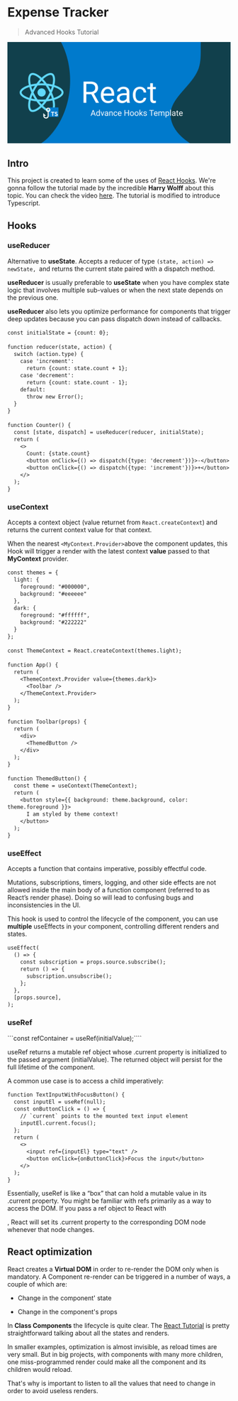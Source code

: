 # Expense Tracker
> Advanced Hooks Tutorial

![Header Component](./meta/Header.png)

## Intro

This project is created to learn some of the uses of [React Hooks](https://reactjs.org/docs/hooks-intro.html). We're gonna follow the tutorial made by the incredible **Harry Wolff** about this topic. You can check the video [here](https://www.youtube.com/watch?v=YKmiLcXiMMo). The tutorial is modified to introduce Typescript.


## Hooks

### useReducer
Alternative to **useState**. Accepts a reducer of type `(state, action) => newState, `and returns the current state paired with a dispatch method.

**useReducer** is usually preferable to **useState** when you have complex state logic that involves multiple sub-values or when the next state depends on the previous one.

**useReducer** also lets you optimize performance for components that trigger deep updates because you can pass dispatch down instead of callbacks.

```
const initialState = {count: 0};

function reducer(state, action) {
  switch (action.type) {
    case 'increment':
      return {count: state.count + 1};
    case 'decrement':
      return {count: state.count - 1};
    default:
      throw new Error();
  }
}

function Counter() {
  const [state, dispatch] = useReducer(reducer, initialState);
  return (
    <>
      Count: {state.count}
      <button onClick={() => dispatch({type: 'decrement'})}>-</button>
      <button onClick={() => dispatch({type: 'increment'})}>+</button>
    </>
  );
}
```

### useContext
Accepts a context object (value returnet from `React.createContext`) and returns the current context value for that context.

When the nearest `<MyContext.Provider>`above the component updates, this Hook will trigger a render with the latest context **value** passed to that **MyContext** provider.


```
const themes = {
  light: {
    foreground: "#000000",
    background: "#eeeeee"
  },
  dark: {
    foreground: "#ffffff",
    background: "#222222"
  }
};

const ThemeContext = React.createContext(themes.light);

function App() {
  return (
    <ThemeContext.Provider value={themes.dark}>
      <Toolbar />
    </ThemeContext.Provider>
  );
}

function Toolbar(props) {
  return (
    <div>
      <ThemedButton />
    </div>
  );
}

function ThemedButton() {
  const theme = useContext(ThemeContext);
  return (
    <button style={{ background: theme.background, color: theme.foreground }}>
      I am styled by theme context!
    </button>
  );
}
```

### useEffect
Accepts a function that contains imperative, possibly effectful code.

Mutations, subscriptions, timers, logging, and other side effects are not allowed inside the main body of a function component (referred to as React’s render phase). Doing so will lead to confusing bugs and inconsistencies in the UI.

This hook is used to control the lifecycle of the component, you can use **multiple** useEffects in your component, controlling different renders and states.

```
useEffect(
  () => {
    const subscription = props.source.subscribe();
    return () => {
      subscription.unsubscribe();
    };
  },
  [props.source],
);
```

### useRef
```const refContainer = useRef(initialValue);````

useRef returns a mutable ref object whose .current property is initialized to the passed argument (initialValue). The returned object will persist for the full lifetime of the component.

A common use case is to access a child imperatively:

```
function TextInputWithFocusButton() {
  const inputEl = useRef(null);
  const onButtonClick = () => {
    // `current` points to the mounted text input element
    inputEl.current.focus();
  };
  return (
    <>
      <input ref={inputEl} type="text" />
      <button onClick={onButtonClick}>Focus the input</button>
    </>
  );
}
```

Essentially, useRef is like a “box” that can hold a mutable value in its .current property.
You might be familiar with refs primarily as a way to access the DOM. If you pass a ref object to React with <div ref={myRef} />, React will set its .current property to the corresponding DOM node whenever that node changes.


## React optimization

React creates a **Virtual DOM** in order to re-render the DOM only when is mandatory.
A Component re-render can be triggered in a number of ways, a couple of which are:

* Change in the component' state

* Change in the component's props

In **Class Components** the lifecycle is quite clear. The [React Tutorial](https://reactjs.org/docs/hello-world.html) is pretty straightforward talking about all the states and renders.

In smaller examples, optimization is almost invisible, as  reload times are very small. But in big projects, with components with many more children, one miss-programmed render could make all the component and its children would reload.

That's why is important to listen to all the values that need to change in order to avoid useless renders.